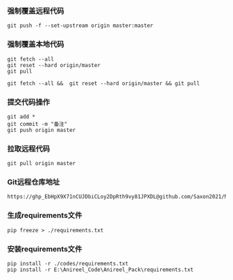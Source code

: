 ### 强制覆盖远程代码

```gitignore
git push -f --set-upstream origin master:master
```

### 强制覆盖本地代码

```gitignore
git fetch --all
git reset --hard origin/master
git pull

git fetch --all &&  git reset --hard origin/master && git pull
```

### 提交代码操作

```gitignore
git add *
git commit -m "备注"
git push origin master
```

### 拉取远程代码

```gitignore
git pull origin master
```

### Git远程仓库地址

```gitignore
https://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@github.com/Saxon2021/Niceme_Client.git
```

### 生成requirements文件

```gitignore
pip freeze > ./requirements.txt
```

### 安装requirements文件

```gitignore
pip install -r ./codes/requirements.txt
pip install -r E:\Anireel_Code\Anireel_Pack\requirements.txt
```